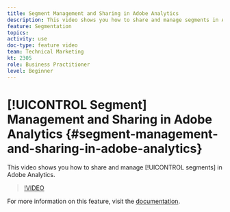 ```yaml
---
title: Segment Management and Sharing in Adobe Analytics
description: This video shows you how to share and manage segments in Adobe Analytics.
feature: Segmentation
topics: 
activity: use
doc-type: feature video
team: Technical Marketing
kt: 2305
role: Business Practitioner
level: Beginner
---
```


# [!UICONTROL Segment] Management and Sharing in Adobe Analytics {#segment-management-and-sharing-in-adobe-analytics}

This video shows you how to share and manage [!UICONTROL segments] in Adobe Analytics.

>[!VIDEO](https://video.tv.adobe.com/v/25402/?quality=12)

For more information on this feature, visit the [documentation](https://marketing.adobe.com/resources/help/en_US/analytics/segment/seg_manage.html).
